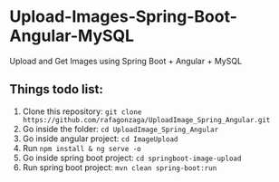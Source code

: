# Upload-Images-Spring-Boot-Angular-MySQL
Upload and Get Images using Spring Boot + Angular + MySQL
## Things todo list:
1. Clone this repository: `git clone https://github.com/rafagonzaga/UploadImage_Spring_Angular.git`
2. Go inside the folder: `cd UploadImage_Spring_Angular`
3. Go inside angular project: `cd ImageUpload`
4. Run `npm install & ng serve -o`
5. Go inside spring boot project: `cd springboot-image-upload`
6. Run spring boot project: `mvn clean spring-boot:run`
